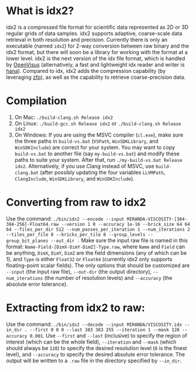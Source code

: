 # What is idx2?
idx2 is a compressed file format for scientific data represented as 2D or 3D regular grids of data samples. idx2 supports adaptive, coarse-scale data retrieval in both resolution and precision.
Currently there is only an executable (named `idx2`) for 2-way conversion between raw binary and the idx2 format, but there will soon be a library for working with the format at a lower level.
idx2 is the next version of the idx file format, which is handled by [OpenVisus](https://github.com/sci-visus/OpenVisus) (alternatively, a fast and lightweight idx reader and writer is [hana](https://github.com/hoangthaiduong/hana)). Compared to idx, idx2 adds the compression capability (by leveraging [zfp](https://github.com/LLNL/zfp)), as well as the capability to retrieve coarse-precision data.

# Compilation
1. On Mac:
`./build-clang.sh Release idx2`
2. On Linux:
`./build-gcc.sh Release idx2` or `./build-clang.sh Release idx2`
3. On Windows:
If you are using the MSVC compiler (`cl.exe`), make sure the three paths in `build-vs.bat` (`VSPath`, `WinSDKLibrary`, and `WinSDKInclude`) are correct for your system.
You may want to copy `build-vs.bat` to another file (say `my-build-vs.bat`) and modify these paths to suite your system. After that, run `./my-build-vs.bat Release idx2`.
Alternatively, if you use Clang instead of MSVC, use `build-clang.bat` (after possibly updating the four variables `LLVMPath`, `ClangInclude`, `WinSDKLibrary`, and `WinSDKInclude`).

# Converting from raw to idx2
Use the command: `./bin/idx2 --encode --input MIRANDA-VISCOSITY-[384-384-256]-Float64.raw --version 1 0 --accuracy 1e-16 --brick_size 64 64 64 --files_per_dir 512 --num_passes_per_iteration 1 --num_iterations 2 --tiles_per_file 8 --bricks_per_tile 8 --group_levels --group_bit_planes --out_dir .`
Make sure the input raw file is named in this format: `Name-Field-[DimX-DimY-DimZ]-Type.raw`, where `Name` and `Field` can be anything, `DimX`, `DimY`, `DimZ` are the field dimensions (any of which can be 1), and `Type` is either `Float32` or `Float64` (currently idx2 only supports floating-point scalar fields).
The only options that should be customized are `--input` (the input raw file), `--out-dir` (the output directory), `--num_iterations` (the number of resolution levels) and `--accuracy` (the absolute error tolerance).

# Extracting from idx2 to raw:
Use the command:
`./bin/idx2 --decode --input MIRANDA/VISCOSITY.idx --in_dir . --first 0 0 0 --last 383 383 255 --iteration 1 --mask 128 --accuracy 0.001`.
Use `--first` and `--last` (inclusive) to specify the region of interest (which can be the whole field), `--iteration` and `--mask` (which should always be `128`) to specify the desired resolution level (`0` is the finest level), and `--accuracy` to specify the desired absolute error tolerance. The output will be written to a `.raw` file in the directory specified by `--in_dir`.